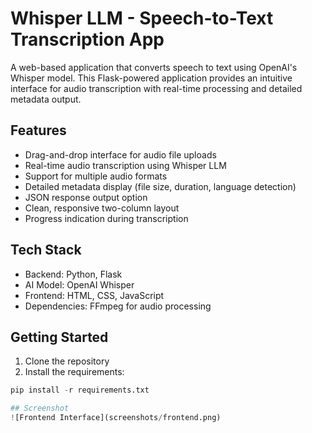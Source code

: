 # Whisper LLM - Speech-to-Text Transcription App

A web-based application that converts speech to text using OpenAI's Whisper model. This Flask-powered application provides an intuitive interface for audio transcription with real-time processing and detailed metadata output.

## Features

- Drag-and-drop interface for audio file uploads
- Real-time audio transcription using Whisper LLM
- Support for multiple audio formats
- Detailed metadata display (file size, duration, language detection)
- JSON response output option
- Clean, responsive two-column layout
- Progress indication during transcription

## Tech Stack

- Backend: Python, Flask
- AI Model: OpenAI Whisper
- Frontend: HTML, CSS, JavaScript
- Dependencies: FFmpeg for audio processing

## Getting Started

1. Clone the repository
2. Install the requirements:
```python
pip install -r requirements.txt

## Screenshot
![Frontend Interface](screenshots/frontend.png)
